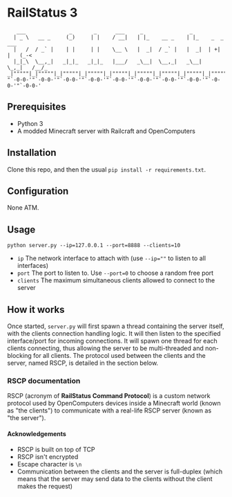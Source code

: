 # RailStatus 3

       ___              _       _      ___     _               _                    
      | _ \   __ _     (_)     | |    / __|   | |_    __ _    | |_    _  _     ___  
      |   /  / _` |    | |     | |    \__ \   |  _|  / _` |   |  _|  | +| |   (_-<  
      |_|_\  \__,_|   _|_|_   _|_|_   |___/   _\__|  \__,_|   _\__|   \_,_|   /__/_  
    _|"""""|_|"""""|_|"""""|_|"""""|_|"""""|_|"""""|_|"""""|_|"""""|_|"""""|_|"""""|
    "`-0-0-'"`-0-0-'"`-0-0-'"`-0-0-'"`-0-0-'"`-0-0-'"`-0-0-'"`-0-0-'"`-0-0-'"`-0-0-'

## Prerequisites

  - Python 3
  - A modded Minecraft server with Railcraft and OpenComputers

## Installation

Clone this repo, and then the usual `pip install -r requirements.txt`.

## Configuration

None ATM.

## Usage

```
python server.py --ip=127.0.0.1 --port=8888 --clients=10
```

  - `ip` The network interface to attach with (use `--ip=""` to listen to all interfaces)
  - `port` The port to listen to. Use `--port=0` to choose a random free port
  - `clients` The maximum simultaneous clients allowed to connect to the server

## How it works

Once started, `server.py` will first spawn a thread containing the server itself, with the clients connection handling
logic. It will then listen to the specified interface/port for incoming connections. It will spawn one thread for
each clients connecting, thus allowing the server to be multi-threaded and non-blocking for all clients. The protocol
used between the clients and the server, named RSCP, is detailed in the section below.

### RSCP documentation

RSCP (acronym of **RailStatus Command Protocol**) is a custom network protocol used by OpenComputers devices inside a
Minecraft world (known as "the clients") to communicate with a real-life RSCP server (known as "the server").

#### Acknowledgements

  - RSCP is built on top of TCP
  - RSCP isn't encrypted
  - Escape character is `\n`
  - Communication between the clients and the server is full-duplex (which means that the server may send data to the clients without the client makes the request)